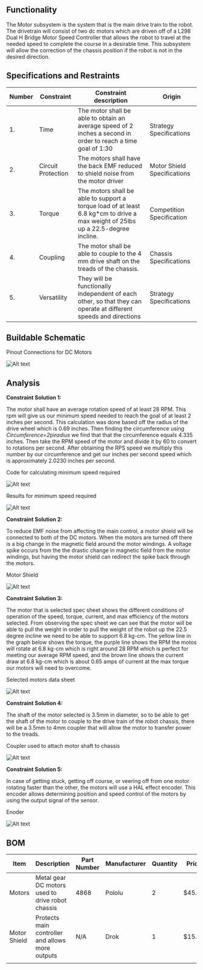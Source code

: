 ## Functionality
The Motor subsystem is the system that is the main drive train to the robot. The drivetrain will consist of two dc motors which are driven off of a L298 Dual H Bridge Motor Speed Controller that allows the robot to travel at the needed speed to complete the course in a desirable time. This subsystem will allow the correction of the chassis position if the robot is not in the desired direction.

## Specifications and Restraints
| Number | Constraint | Constraint description | Origin |
|--------|----------------------|------------------------|--------|
| 1. | Time |  The motor shall be able to obtain an average speed of 2 inches a second in order to reach a time goal of 1:30 | Strategy Specifications |
| 2. | Circuit Protection |  The motors shall have the back EMF reduced to shield noise from the motor driver| Motor Shield Specifications |
| 3. | Torque |  The motors shall be able to support a torque load of at least 6.8 kg*cm to drive a max weight of 25lbs up a 22.5-degree incline.  | Competition Specification |
| 4. | Coupling  | The motor shall be able to couple to the 4 mm drive shaft on the treads of the chassis. | Chassis Specifications |
| 5. | Versatility | They will be functionally independent of each other, so that they can operate at different speeds and directions | Strategy Specifications |

## Buildable Schematic

Pinout Connections for DC Motors

![Alt text](https://github.com/cebttu/CapstoneTeam1/blob/ConorOrr-Signoff-Motors/Documentation/Signoffs/Motors/New_Motor_Pinout.png)


## Analysis

**Constraint Solution 1:**

The motor shall have an average rotation speed of at least 28 RPM. This rpm will give us our minimum speed needed to reach the goal of at least 2 inches per second. This calculation was done based off the radius of the drive wheel which is 0.69 inches. Then finding the circumference using *Circumference=2*pi*radius* we find that that the circumference equals 4.335 inches. Then take the RPM speed of the motor and divide it by 60 to convert to rotations per second. After obtaining the RPS speed we multiply this number by our circumference and get our inches per second speed which is approximately 2.0230 inches per second. 

Code for calculating minimum speed required

![Alt text](https://github.com/cebttu/CapstoneTeam1/blob/ConorOrr-Signoff-Motors/Documentation/Signoffs/Motors/MATLAB_command.png)

Results for minimum speed required

![Alt text](https://github.com/cebttu/CapstoneTeam1/blob/ConorOrr-Signoff-Motors/Documentation/Signoffs/Motors/MATLAB_speed.png) 

**Constraint Solution 2:**

To reduce EMF noise from affecting the main control, a motor shield will be connected to both of the DC motors. When the motors are turned off there is a big change in the magnetic field around the motor windings. A voltage spike occurs from the the drastic change in magnetic field from the motor windings, but having the motor shield can redirect the spike back through the motors. 

Motor Shield

![Alt text](https://github.com/cebttu/CapstoneTeam1/blob/ConorOrr-Signoff-Motors/Documentation/Signoffs/Motors/Motor_shield.png)

**Constraint Solution 3:**

The motor that is selected spec sheet shows the different conditions of operation of the speed, torque, current, and max efficiency of the motors selected. From observing the spec sheet we can see that the motor will be able to pull the weight in order to pull the weight of the robot up the 22.5 degree incline we need to be able to support 6.8 kg-cm. The yellow line in the graph below shows the torque, the 
purple line shows the RPM the motos will rotate at 6.8 kg-cm which is right around 28 RPM which is perfect for meeting our average RPM speed, and the brown line shows the current draw at 6.8 kg-cm which is about 0.65 amps of current at the max torque our motors will need to overcome. 

Selected motors data sheet

![Alt text](https://github.com/cebttu/CapstoneTeam1/blob/ConorOrr-Signoff-Motors/Documentation/Signoffs/Motors/Graph_of_dc_motors.png)


**Constraint Solution 4:**

The shaft of the motor selected is 3.5mm in diameter, so to be able to get the shaft of the motor to couple to the drive train of the robot chassis, there will be a 3.5mm to 4mm coupler that will allow the motor to transfer power to the treads.

Coupler used to attach motor shaft to chassis

![Alt text](https://github.com/cebttu/CapstoneTeam1/blob/ConorOrr-Signoff-Motors/Documentation/Signoffs/Motors/Coupler.png)

**Constraint Solution 5:**

In case of getting stuck, getting off course, or veering off from one motor rotating faster than the other, the motors will use a HAL effect encoder. This encoder allows determining position and speed control of the motors by using the output signal of the sensor. 

Enoder

![Alt text](https://github.com/cebttu/CapstoneTeam1/blob/ConorOrr-Signoff-Motors/Documentation/Signoffs/Motors/Encoder.png)

## BOM
| Item | Description | Part Number | Manufacturer | Quantity | Price | Total Price |
|------|-------------|-------------|--------------|----------|-------|-------------|
| Motors | Metal gear DC motors used to drive robot chassis | 4868 | Pololu | 2 | $45.95 | $91.90 |
| Motor Shield | Protects main controller and allows more outputs | N/A | Drok | 1 | $15.99 | $15.99 |
| | | | | | | |
